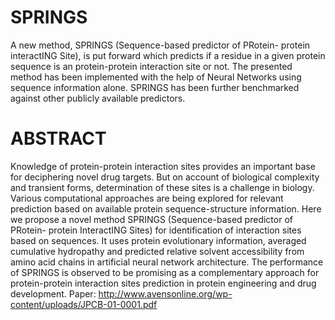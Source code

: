 # SPRINGS
A new method, SPRINGS (Sequence-based predictor of PRotein- protein interactING Site), is put forward which predicts if a residue in a given protein sequence is an protein-protein interaction site or not. The presented method has been implemented with the help of Neural Networks using sequence information alone. SPRINGS has been further benchmarked against other publicly available predictors.
# ABSTRACT
Knowledge of protein-protein interaction sites provides an important base for deciphering novel drug targets. But on account of biological complexity and transient forms, determination of these sites is a challenge in biology. Various computational approaches are being explored for relevant prediction based on available protein sequence-structure information. Here we propose a novel method SPRINGS (Sequence-based predictor of PRotein- protein InteractING Sites) for identification of interaction sites based on sequences. It uses protein evolutionary information, averaged cumulative hydropathy and predicted relative solvent accessibility from amino acid chains in artificial neural network architecture. The performance of SPRINGS is observed to be promising as a complementary approach for protein-protein interaction sites prediction in protein engineering and drug development.
Paper: http://www.avensonline.org/wp-content/uploads/JPCB-01-0001.pdf
